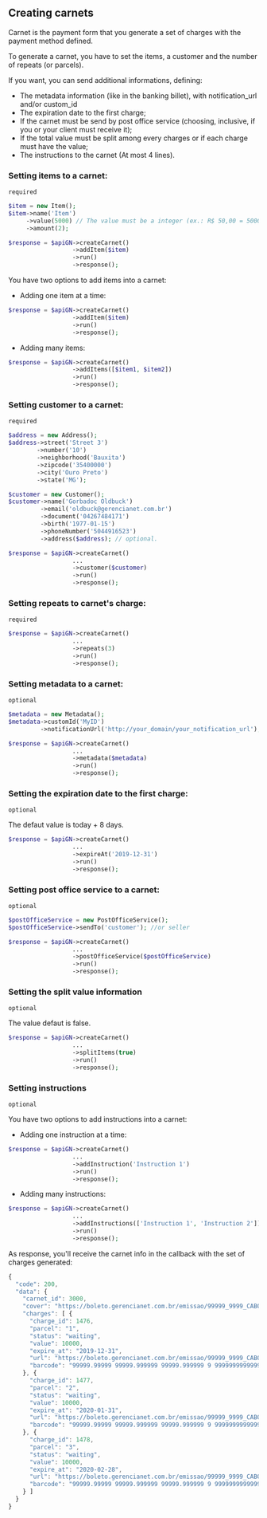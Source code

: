 ## Creating carnets ##

Carnet is the payment form that you generate a set of charges with the payment method defined.

To generate a carnet, you have to set the items, a customer and the number of repeats (or parcels).

If you want, you can send additional informations, defining:

- The metadata information (like in the banking billet), with notification_url and/or custom_id
- The expiration date to the first charge;
- If the carnet must be send by post office service (choosing, inclusive, if you or your client must receive it);
- If the total value must be split among every charges or if each charge must have the value;
- The instructions to the carnet (At most 4 lines).

### Setting items to a carnet:
`required`
```php
$item = new Item();
$item->name('Item')
     ->value(5000) // The value must be a integer (ex.: R$ 50,00 = 5000)
     ->amount(2);

$response = $apiGN->createCarnet()
                  ->addItem($item)
                  ->run()
                  ->response();
```

You have two options to add items into a carnet:

* Adding one item at a time:
```php
$response = $apiGN->createCarnet()
                  ->addItem($item)
                  ->run()
                  ->response();
```

* Adding many items:
```php
$response = $apiGN->createCarnet()
                  ->addItems([$item1, $item2])
                  ->run()
                  ->response();
```

### Setting customer to a carnet:
`required`
```php
$address = new Address();
$address->street('Street 3')
        ->number('10')
        ->neighborhood('Bauxita')
        ->zipcode('35400000')
        ->city('Ouro Preto')
        ->state('MG');

$customer = new Customer();
$customer->name('Gorbadoc Oldbuck')
         ->email('oldbuck@gerencianet.com.br')
         ->document('04267484171')
         ->birth('1977-01-15')
         ->phoneNumber('5044916523')
         ->address($address); // optional.

$response = $apiGN->createCarnet()
                  ...
                  ->customer($customer)
                  ->run()
                  ->response();
```

### Setting repeats to carnet's charge:
`required`
```php
$response = $apiGN->createCarnet()
                  ...
                  ->repeats(3)
                  ->run()
                  ->response();
```

### Setting metadata to a carnet:
`optional`
```php
$metadata = new Metadata();
$metadata->customId('MyID')
         ->notificationUrl('http://your_domain/your_notification_url');

$response = $apiGN->createCarnet()
                  ...
                  ->metadata($metadata)
                  ->run()
                  ->response();
```

### Setting the expiration date to the first charge:
`optional`

The defaut value is today + 8 days.

```php
$response = $apiGN->createCarnet()
                  ...
                  ->expireAt('2019-12-31')
                  ->run()
                  ->response();
```

### Setting post office service to a carnet:
`optional`
```php
$postOfficeService = new PostOfficeService();
$postOfficeService->sendTo('customer'); //or seller

$response = $apiGN->createCarnet()
                  ...
                  ->postOfficeService($postOfficeService)
                  ->run()
                  ->response();
```

### Setting the split value information
`optional`

The value defaut is false.

```php
$response = $apiGN->createCarnet()
                  ...
                  ->splitItems(true)
                  ->run()
                  ->response();
```

### Setting instructions
`optional`

You have two options to add instructions into a carnet:

* Adding one instruction at a time:
```php
$response = $apiGN->createCarnet()
                  ...
                  ->addInstruction('Instruction 1')
                  ->run()
                  ->response();
```

* Adding many instructions:
```php
$response = $apiGN->createCarnet()
                  ...
                  ->addInstructions(['Instruction 1', 'Instruction 2'])
                  ->run()
                  ->response();
```

As response, you'll receive the carnet info in the callback with the set of charges generated:

```js
{
  "code": 200,
  "data": {
    "carnet_id": 3000,
    "cover": "https://boleto.gerencianet.com.br/emissao/99999_9999_CABO1/A5CC-99999-99999-LOSI5/99999-99999-LOSI5",
    "charges": [ {
      "charge_id": 1476,
      "parcel": "1",
      "status": "waiting",
      "value": 10000,
      "expire_at": "2019-12-31",
      "url": "https://boleto.gerencianet.com.br/emissao/99999_9999_CABO1/A5CL-99999-99999-LOSI5/99999-99999-LOSI5",
      "barcode": "99999.99999 99999.999999 99999.999999 9 99999999999999"
    }, {
      "charge_id": 1477,
      "parcel": "2",
      "status": "waiting",
      "value": 10000,
      "expire_at": "2020-01-31",
      "url": "https://boleto.gerencianet.com.br/emissao/99999_9999_CABO1/A5CL-99999-99999-LOSI5/99999-99999-FOHI3",
      "barcode": "99999.99999 99999.999999 99999.999999 9 99999999999999"
    }, {
      "charge_id": 1478,
      "parcel": "3",
      "status": "waiting",
      "value": 10000,
      "expire_at": "2020-02-28",
      "url": "https://boleto.gerencianet.com.br/emissao/99999_9999_CABO1/A5CL-99999-99999-LOSI5/99999-99999-SERMEH7",
      "barcode": "99999.99999 99999.999999 99999.999999 9 99999999999999"
    } ]
  }
}
```